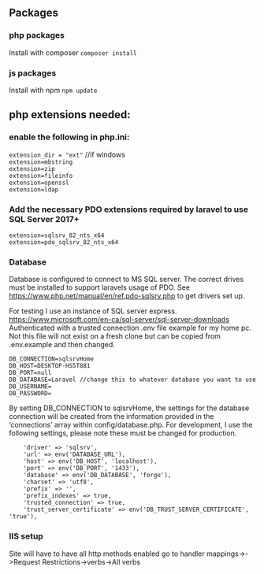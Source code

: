 ## Packages

### php packages
Install with composer
`composer install`

### js packages
Install with npm
`npm update`


## php extensions needed:


### enable the following in php.ini:
`extension_dir = "ext"` //if windows <br>
`extension=mbstring` <br>
`extension=zip`<br>
`extension=fileinfo`<br>
`extension=openssl`<br>
`extension=ldap`<br>


### Add the necessary PDO extensions required by laravel to use SQL Server 2017+ 
`extension=sqlsrv_82_nts_x64`<br>
`extension=pdo_sqlsrv_82_nts_x64`<br>


### Database
Database is configured to connect to MS SQL server. The correct drives must be installed to support laravels usage of PDO. See https://www.php.net/manual/en/ref.pdo-sqlsrv.php to get drivers set up. 

For testing I use an instance of SQL server express. https://www.microsoft.com/en-ca/sql-server/sql-server-downloads
Authenticated with a trusted connection
.env file example for my home pc. Not this file will not exist on a fresh clone but can be copied from .env.example and then changed. <br>
````
DB_CONNECTION=sqlsrvHome
DB_HOST=DESKTOP-HS5T881
DB_PORT=null
DB_DATABASE=Laravel //change this to whatever database you want to use
DB_USERNAME=
DB_PASSWORD=
````
By setting DB_CONNECTION to sqlsrvHome, the settings for the database connection will be created from the information provided in the ‘connections’ array within config/database.php. 
For development, I use the following settings, please note these must be changed for production. 

````
    'driver' => 'sqlsrv',
    'url' => env('DATABASE_URL'),
    'host' => env('DB_HOST', 'localhost'),
    'port' => env('DB_PORT', '1433'),
    'database' => env('DB_DATABASE', 'forge'),
    'charset' => 'utf8',
    'prefix' => '',
    'prefix_indexes' => true,
    'trusted_connection' => true,
    'trust_server_certificate' => env('DB_TRUST_SERVER_CERTIFICATE', 'true'),
````

### IIS setup
Site will have to have all http methods enabled
go to handler mappings-><yourmapping>->Request Restrictions->verbs->All verbs